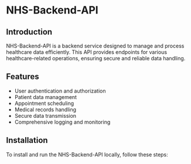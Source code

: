 # NHS-Backend-API

## Introduction
NHS-Backend-API is a backend service designed to manage and process healthcare data efficiently. This API provides endpoints for various healthcare-related operations, ensuring secure and reliable data handling.

## Features
- User authentication and authorization
- Patient data management
- Appointment scheduling
- Medical records handling
- Secure data transmission
- Comprehensive logging and monitoring

## Installation
To install and run the NHS-Backend-API locally, follow these steps:
